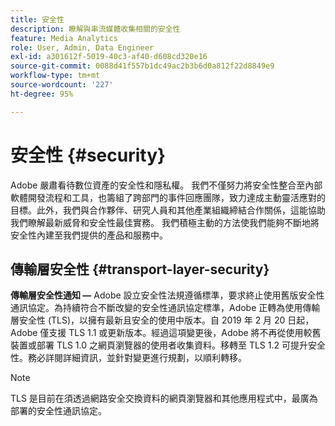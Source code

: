 ```yaml
---
title: 安全性
description: 瞭解與串流媒體收集相關的安全性
feature: Media Analytics
role: User, Admin, Data Engineer
exl-id: a301612f-5019-40c3-af40-d608cd320e16
source-git-commit: 0088d41f557b1dc49ac2b3b6d0a812f22d8849e9
workflow-type: tm+mt
source-wordcount: '227'
ht-degree: 95%

---
```


# 安全性 {#security}

Adobe 嚴肅看待數位資產的安全性和隱私權。 我們不僅努力將安全性整合至內部軟體開發流程和工具，也籌組了跨部門的事件回應團隊，致力達成主動靈活應對的目標。此外，我們與合作夥伴、研究人員和其他產業組織締結合作關係，這能協助我們瞭解最新威脅和安全性最佳實務。 我們積極主動的方法使我們能夠不斷地將安全性內建至我們提供的產品和服務中。


## 傳輸層安全性 {#transport-layer-security}

**傳輸層安全性通知 —** Adobe 設立安全性法規遵循標準，要求終止使用舊版安全性通訊協定。為持續符合不斷改變的安全性通訊協定標準，Adobe 正轉為使用傳輸層安全性 (TLS)，以擁有最新且安全的使用中版本。自 2019 年 2 月 20 日起，Adobe 僅支援 TLS 1.1 或更新版本。經過這項變更後，Adobe 將不再從使用較舊裝置或部署 TLS 1.0 之網頁瀏覽器的使用者收集資料。移轉至 TLS 1.2 可提升安全性。務必詳閱詳細資訊，並針對變更進行規劃，以順利轉移。

>[!NOTE]
>
>TLS 是目前在須透過網路安全交換資料的網頁瀏覽器和其他應用程式中，最廣為部署的安全性通訊協定。
